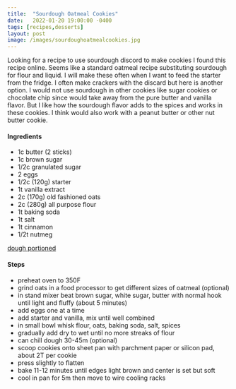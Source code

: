 ```yaml
---
title:  "Sourdough Oatmeal Cookies"
date:   2022-01-20 19:00:00 -0400
tags: [recipes,desserts]
layout: post
image: /images/sourdoughoatmealcookies.jpg
---
```


Looking for a recipe to use sourdough discord to make cookies I found this recipe online.  Seems like a standard oatmeal recipe substituting sourdough for flour and liquid.  I will make these often when I want to feed the starter from the fridge.  I often make crackers with the discard but here is another option.  I would not use sourdough in other cookies like sugar cookies or chocolate chip since would take away from the pure butter and vanilla flavor.  But I like how the sourdough flavor adds to the spices and works in these cookies.  I think would also work with a peanut butter or other nut butter cookie.

#### Ingredients
- 1c butter (2 sticks)
- 1c brown sugar
- 1/2c granulated sugar
- 2 eggs
- 1/2c (120g) starter
- 1t vanilla extract
- 2c (170g) old fashioned oats
- 2c (280g) all purpose flour
- 1t baking soda
- 1t salt
- 1t cinnamon
- 1/2t nutmeg

[dough portioned](images/caramel1.jpg)

#### Steps
- preheat oven to 350F
- grind oats in a food processor to get different sizes of oatmeal (optional)
- in stand mixer beat brown sugar, white sugar, butter with normal hook until light and fluffy (about 5 minutes)
- add eggs one at a time
- add starter and vanilla, mix until well combined
- in small bowl whisk flour, oats, baking soda, salt, spices
- gradually add dry to wet until no more streaks of flour
- can chill dough 30-45m (optional)
- scoop cookies onto sheet pan with parchment paper or silicon pad, about 2T per cookie
- press slightly to flatten
- bake 11-12 minutes until edges light brown and center is set but soft
- cool in pan for 5m then move to wire cooling racks

